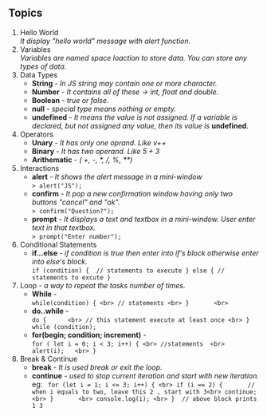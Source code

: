 ## Topics

1. Hello World<br>
   _It display "hello world" message with alert function._
2. Variables<br>
   _Variables are named space loaction to store data. You can store any types of data._
3. Data Types<br>
	- **String** - _In JS string may contain one or more character._ 
	- **Number** - _It contains all of these -> int, float and double._
	- **Boolean** - _true or false._
	- **null** - _special type means nothing or empty._
	- **undefined** - _It means the value is not assigned. If a variable is declared, but not assigned any value, then its value is_ **undefined**.
4. Operators <br>
	- **Unary** - _It has only one oprand. Like v++_
	- **Binary** - _It has two operand. Like 5 + 3_
	- **Arithematic** - _( +, -, *, /, %, \*\*)_
5. Interactions<br>
	- **alert** - _It shows the alert message in a mini-window_ <br>
	`> alert("JS");`
	- **confirm** - _It pop a new confirmation window having only two buttons "cancel" and "ok"._<br>
	`> confirm("Question?");`
	- **prompt** - _It displays a text and textbox in a mini-window. User enter text in that textbox._<br>
	`> prompt("Enter number");`
6. Conditional Statements<br>
	- **if...else** - _if condition is true then enter into if's block otherwise enter into else's block._<br>
		`if (condition) { 
			// statements to execute
		} else {
			// statements to excute
		} ` 
7. Loop - _a way to repeat the tasks number of times._<br>
	- **While** - <br>
		`while(condition) { <br>
			// statements <br>
		}		<br>
		` 
	- **do..while** - <br> 
		` do {		<br>
			// this statement execute at least once <br>
		} while (condition); 	`	<br>
	- **for(begin; condition; increment)** - <br>
		` for ( let i = 0; i < 3; i++) { <br>
			//statements  <br>
			alert(i);   <br>
		} `
8. Break & Continue <br>
	- **break** - _It is used break or exit the loop._
	- **continue** - _used to stop current iteration and start with new iteration._
		eg: ` for (let i = 1; i <= 3; i++) { <br>
				if (i == 2) { 		// when i equals to two, leave this 2 , start with 3<br>
					continue;	<br>
				}		<br>
				console.log(i); <br>
			}  // above block prints 1 3` <br>

